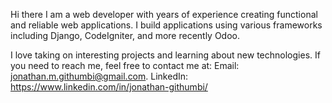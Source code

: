
Hi there 
I am a web developer with years of experience creating functional and reliable web applications. 
I build applications using various frameworks including Django, CodeIgniter, and more recently Odoo. 

I love taking on interesting projects and learning about new technologies. 
If you need to reach me, feel free to contact me at: 
    Email: jonathan.m.githumbi@gmail.com.
    LinkedIn: https://www.linkedin.com/in/jonathan-githumbi/
<!---
JonathanGithumbi/JonathanGithumbi is a ✨ special ✨ repository because its `README.md` (this file) appears on your GitHub profile.
You can click the Preview link to take a look at your changes.
--->
